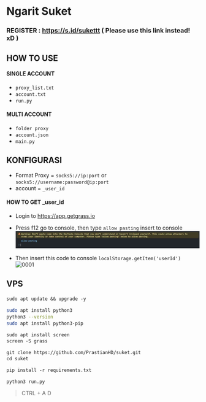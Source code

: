 # Ngarit Suket

### REGISTER : https://s.id/sukettt ( Please use this link instead! xD )

## HOW TO USE
#### SINGLE ACCOUNT
- `proxy_list.txt`
- `account.txt`
- `run.py`

#### MULTI ACCOUNT
- `folder proxy`
- `account.json`
- `main.py`

## KONFIGURASI
- Format Proxy = `socks5://ip:port` or `socks5://username:password@ip:port`
- account = `_user_id`

#### HOW TO GET _user_id
- Login to https://app.getgrass.io
- Press f12 go to console, then type ```allow pasting``` insert to console
![0001](https://github.com/im-hanzou/getgrass_bot/blob/main/pasting.JPG)

- Then insert this code to console
```localStorage.getItem('userId')```
![0001](https://github.com/im-hanzou/getgrass_bot/blob/main/userid.JPG)


## VPS

```
sudo apt update && upgrade -y
```

```bash
sudo apt install python3
python3 --version
sudo apt install python3-pip
```

```
sudo apt install screen
screen -S grass
```

```
git clone https://github.com/PrastianHD/suket.git
cd suket
```
```
pip install -r requirements.txt
```

```
python3 run.py
```
> CTRL + A D
